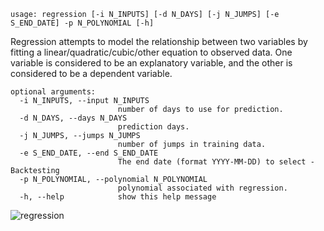 ```
usage: regression [-i N_INPUTS] [-d N_DAYS] [-j N_JUMPS] [-e S_END_DATE] -p N_POLYNOMIAL [-h]
```

Regression attempts to model the relationship between two variables by fitting a linear/quadratic/cubic/other equation to observed data. One variable is considered to be an explanatory variable, and the other is considered to be a dependent variable.

```
optional arguments:
  -i N_INPUTS, --input N_INPUTS
                        number of days to use for prediction.
  -d N_DAYS, --days N_DAYS
                        prediction days.
  -j N_JUMPS, --jumps N_JUMPS
                        number of jumps in training data.
  -e S_END_DATE, --end S_END_DATE
                        The end date (format YYYY-MM-DD) to select - Backtesting
  -p N_POLYNOMIAL, --polynomial N_POLYNOMIAL
                        polynomial associated with regression.
  -h, --help            show this help message
```

![regression](https://user-images.githubusercontent.com/25267873/108604946-d3338100-73a8-11eb-9e99-fa526fb56672.png)
